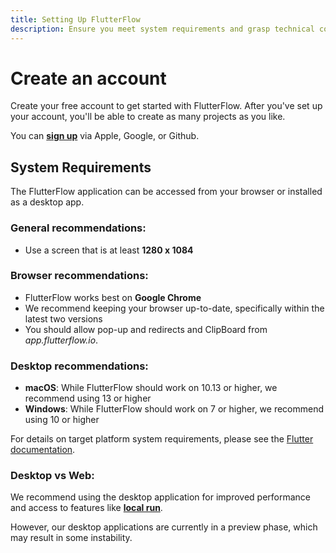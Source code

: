 ```yaml
---
title: Setting Up FlutterFlow
description: Ensure you meet system requirements and grasp technical concepts for smooth building in FlutterFlow.
---
```



# Create an account

Create your free account to get started with FlutterFlow. After you've set up your account, you'll be able to create as many projects as you like.

You can [**sign up**](https://app.flutterflow.io/create-account) via Apple, Google, or Github.

## System Requirements

The FlutterFlow application can be accessed from your browser or installed as a desktop app.

### General recommendations:
- Use a screen that is at least **1280 x 1084** 

### Browser recommendations:
- FlutterFlow works best on **Google Chrome** 
- We recommend keeping your browser up-to-date, specifically within the latest two versions
- You should allow pop-up and redirects and ClipBoard from _app.flutterflow.io_.

<!---link to /troubleshooting/miscellaneous#i-cant-copy-paste-widgets-->

### Desktop recommendations:
- **macOS**: While FlutterFlow should work on 10.13 or higher, we recommend using 13 or higher
- **Windows**: While FlutterFlow should work on 7 or higher, we recommend using 10 or higher

For details on target platform system requirements, please see the [Flutter documentation](https://docs.flutter.dev/reference/supported-platforms).

### Desktop vs Web:
We recommend using the desktop application for improved performance and access to features like [**local run**](../../testing-deployment-publishing/running-your-app/local-run.md). 

However, our desktop applications are currently in a preview phase, which may result in some instability. 



